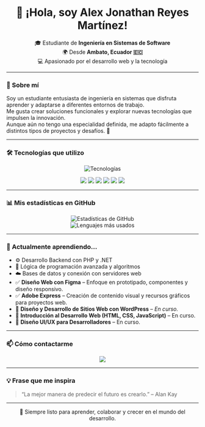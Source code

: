 <!-- 🌟 Espacio para tu imagen o banner de presentación -->
<!-- Ejemplo: <img src="https://ruta-de-tu-banner.png" width="100%" alt="Banner personal" /> -->

<h1 align="center">👋 ¡Hola, soy Alex Jonathan Reyes Martínez!</h1>

<p align="center">
  🎓 Estudiante de <b>Ingeniería en Sistemas de Software</b> <br>
  🌍 Desde <b>Ambato, Ecuador 🇪🇨</b> <br>
  💻 Apasionado por el desarrollo web y la tecnología
</p>

---

### 🌟 Sobre mí
Soy un estudiante entusiasta de ingeniería en sistemas que disfruta aprender y adaptarse a diferentes entornos de trabajo.  
Me gusta crear soluciones funcionales y explorar nuevas tecnologías que impulsen la innovación.  
Aunque aún no tengo una especialidad definida, me adapto fácilmente a distintos tipos de proyectos y desafíos. 🚀  

---

### 🛠️ Tecnologías que utilizo

<p align="center">
  <img src="https://skillicons.dev/icons?i=html,css,php,javascript,java,python,dotnet,git,github" alt="Tecnologías" />
</p>

<p align="center">
  <img src="https://img.shields.io/badge/HTML5-E34F26?style=for-the-badge&logo=html5&logoColor=white" />
  <img src="https://img.shields.io/badge/PHP-777BB4?style=for-the-badge&logo=php&logoColor=white" />
  <img src="https://img.shields.io/badge/JavaScript-F7DF1E?style=for-the-badge&logo=javascript&logoColor=black" />
  <img src="https://img.shields.io/badge/Java-ED8B00?style=for-the-badge&logo=java&logoColor=white" />
  <img src="https://img.shields.io/badge/Python-3776AB?style=for-the-badge&logo=python&logoColor=white" />
  <img src="https://img.shields.io/badge/.NET-512BD4?style=for-the-badge&logo=dotnet&logoColor=white" />
</p>

---

### 📊 Mis estadísticas en GitHub

<p align="center">
  <img src="https://github-readme-stats.vercel.app/api?username=AlexJonathanReyesMartinez&show_icons=true&theme=tokyonight" alt="Estadísticas de GitHub" />
  <br>
  <img src="https://github-readme-stats.vercel.app/api/top-langs/?username=AlexJonathanReyesMartinez&layout=compact&theme=tokyonight" alt="Lenguajes más usados" />
</p>

---

### 🌱 Actualmente aprendiendo...
- ⚙️ Desarrollo Backend con PHP y .NET  
- 🧠 Lógica de programación avanzada y algoritmos  
- ☁️ Bases de datos y conexión con servidores web
- ✅ **Diseño Web con Figma** – Enfoque en prototipado, componentes y diseño responsivo.  
- ✅ **Adobe Express** – Creación de contenido visual y recursos gráficos para proyectos web.
- 📘 **Diseño y Desarrollo de Sitios Web con WordPress** – *En curso.* 
- 📘 **Introducción al Desarrollo Web (HTML, CSS, JavaScript)** – En curso.  
- 📘 **Diseño UI/UX para Desarrolladores** – En curso.  

---

### 📫 Cómo contactarme
<p align="center">
  <a href="mailto:JonathanRocky7@gmail.com">
    <img src="https://img.shields.io/badge/Correo%20Electrónico-D14836?style=for-the-badge&logo=gmail&logoColor=white" />
  </a>
</p>

---

### 💡 Frase que me inspira
> “La mejor manera de predecir el futuro es crearlo.” – Alan Kay  

---

<p align="center">
  🚀 Siempre listo para aprender, colaborar y crecer en el mundo del desarrollo.
</p>
